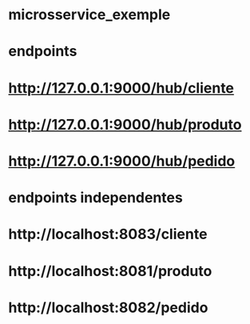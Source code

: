 # microsservice_exemple

# endpoints 

# http://127.0.0.1:9000/hub/cliente
# http://127.0.0.1:9000/hub/produto
# http://127.0.0.1:9000/hub/pedido

# endpoints independentes

# http://localhost:8083/cliente
# http://localhost:8081/produto
# http://localhost:8082/pedido